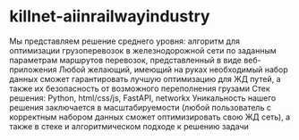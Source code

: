 # killnet-aiinrailwayindustry

Мы представляем решение среднего уровня: алгоритм для оптимизации грузоперевозок в железнодорожной сети по заданным параметрам маршрутов перевозок, представленный в виде веб-приложения
Любой желающий, имеющий на руках необходимый набор данных сможет гарантировать лучшую оптимизацию для ЖД путей, а также их безопасность от возможного переполнения грузами
Стек решения: Python, html/css/js, FastAPI, networkx
Уникальность нашего решения заключается в масштабируемости (любой пользователь с корректным набором данных сможет оптимизировать свою ЖД сеть), а также в стеке и алгоритмическом подходе к решению задачи
